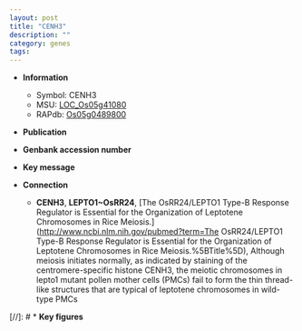 ```yaml
---
layout: post
title: "CENH3"
description: ""
category: genes
tags: 
---
```


* **Information**  
    + Symbol: CENH3  
    + MSU: [LOC_Os05g41080](http://rice.plantbiology.msu.edu/cgi-bin/ORF_infopage.cgi?orf=LOC_Os05g41080)  
    + RAPdb: [Os05g0489800](http://rapdb.dna.affrc.go.jp/viewer/gbrowse_details/irgsp1?name=Os05g0489800)  

* **Publication**  

* **Genbank accession number**  

* **Key message**  

* **Connection**  
    + __CENH3__, __LEPTO1~OsRR24__, [The OsRR24/LEPTO1 Type-B Response Regulator is Essential for the Organization of Leptotene Chromosomes in Rice Meiosis.](http://www.ncbi.nlm.nih.gov/pubmed?term=The OsRR24/LEPTO1 Type-B Response Regulator is Essential for the Organization of Leptotene Chromosomes in Rice Meiosis.%5BTitle%5D),  Although meiosis initiates normally, as indicated by staining of the centromere-specific histone CENH3, the meiotic chromosomes in lepto1 mutant pollen mother cells (PMCs) fail to form the thin thread-like structures that are typical of leptotene chromosomes in wild-type PMCs

[//]: # * **Key figures**  



